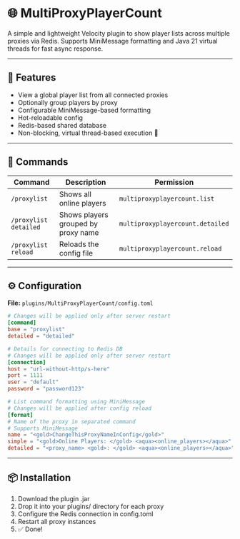 # 🌐 MultiProxyPlayerCount

A simple and lightweight Velocity plugin to show player lists across multiple proxies via Redis. Supports MiniMessage formatting and Java 21 virtual threads for fast async response.

---

## 🔧 Features

- View a global player list from all connected proxies
- Optionally group players by proxy
- Configurable MiniMessage-based formatting
- Hot-reloadable config
- Redis-based shared database
- Non-blocking, virtual thread-based execution 🚀

---

## 💬 Commands

| Command               | Description                          | Permission                          |
|-----------------------|------------------------------------|-----------------------------------|
| `/proxylist`          | Shows all online players            | `multiproxyplayercount.list`      |
| `/proxylist detailed` | Shows players grouped by proxy name| `multiproxyplayercount.detailed`  |
| `/proxylist reload`   | Reloads the config file             | `multiproxyplayercount.reload`    |

---

## ⚙️ Configuration

**File:** `plugins/MultiProxyPlayerCount/config.toml`

```toml
# Changes will be applied only after server restart
[command]
base = "proxylist"
detailed = "detailed"

# Details for connecting to Redis DB
# Changes will be applied only after server restart
[connection]
host = "url-without-http/s-here"
port = 1111
user = "default"
password = "password123"

# List command formatting using MiniMessage
# Changes will be applied after config reload
[format]
# Name of the proxy in separated command
# Supports MiniMessage
name = "<gold>ChangeThisProxyNameInConfig</gold>"
simple = "<gold>Online Players: </gold> <aqua><online_players></aqua>"
detailed = "<proxy_name> <gold>: </gold> <aqua><online_players></aqua>"
```

---

## 📦 Installation
1. Download the plugin .jar
2. Drop it into your plugins/ directory for each proxy
3. Configure the Redis connection in config.toml
4. Restart all proxy instances
5. ✅ Done!
